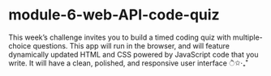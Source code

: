 # module-6-web-API-code-quiz
This week’s challenge invites you to build a timed coding quiz with multiple-choice questions. This app will run in the browser, and will feature dynamically updated HTML and CSS powered by JavaScript code that you write. It will have a clean, polished, and responsive user interface ੈ✩‧₊˚
